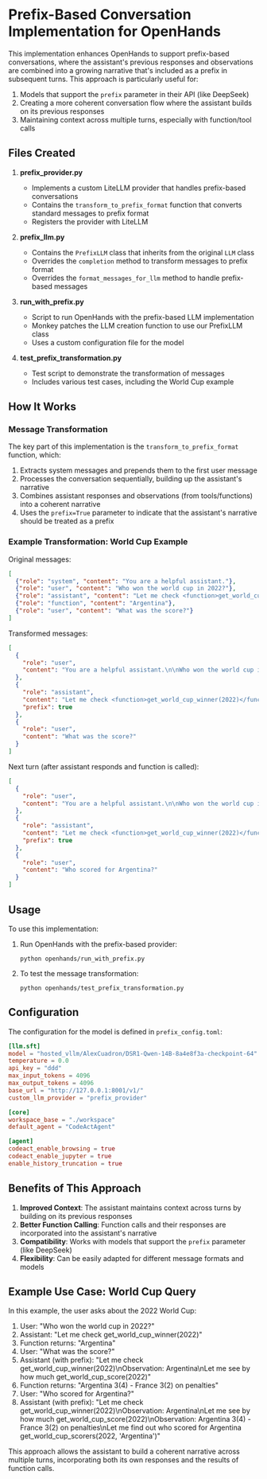 # Prefix-Based Conversation Implementation for OpenHands

This implementation enhances OpenHands to support prefix-based conversations, where the assistant's previous responses and observations are combined into a growing narrative that's included as a prefix in subsequent turns. This approach is particularly useful for:

1. Models that support the `prefix` parameter in their API (like DeepSeek)
2. Creating a more coherent conversation flow where the assistant builds on its previous responses
3. Maintaining context across multiple turns, especially with function/tool calls

## Files Created

1. **prefix_provider.py**
   - Implements a custom LiteLLM provider that handles prefix-based conversations
   - Contains the `transform_to_prefix_format` function that converts standard messages to prefix format
   - Registers the provider with LiteLLM

2. **prefix_llm.py**
   - Contains the `PrefixLLM` class that inherits from the original `LLM` class
   - Overrides the `completion` method to transform messages to prefix format
   - Overrides the `format_messages_for_llm` method to handle prefix-based messages

3. **run_with_prefix.py**
   - Script to run OpenHands with the prefix-based LLM implementation
   - Monkey patches the LLM creation function to use our PrefixLLM class
   - Uses a custom configuration file for the model

4. **test_prefix_transformation.py**
   - Test script to demonstrate the transformation of messages
   - Includes various test cases, including the World Cup example

## How It Works

### Message Transformation

The key part of this implementation is the `transform_to_prefix_format` function, which:

1. Extracts system messages and prepends them to the first user message
2. Processes the conversation sequentially, building up the assistant's narrative
3. Combines assistant responses and observations (from tools/functions) into a coherent narrative
4. Uses the `prefix=True` parameter to indicate that the assistant's narrative should be treated as a prefix

### Example Transformation: World Cup Example

Original messages:
```json
[
  {"role": "system", "content": "You are a helpful assistant."},
  {"role": "user", "content": "Who won the world cup in 2022?"},
  {"role": "assistant", "content": "Let me check <function>get_world_cup_winner(2022)</function>"},
  {"role": "function", "content": "Argentina"},
  {"role": "user", "content": "What was the score?"}
]
```

Transformed messages:
```json
[
  {
    "role": "user",
    "content": "You are a helpful assistant.\n\nWho won the world cup in 2022?"
  },
  {
    "role": "assistant",
    "content": "Let me check <function>get_world_cup_winner(2022)</function>\nObservation: Argentina",
    "prefix": true
  },
  {
    "role": "user",
    "content": "What was the score?"
  }
]
```

Next turn (after assistant responds and function is called):
```json
[
  {
    "role": "user",
    "content": "You are a helpful assistant.\n\nWho won the world cup in 2022?"
  },
  {
    "role": "assistant",
    "content": "Let me check <function>get_world_cup_winner(2022)</function>\nObservation: Argentina\nLet me see by how much <function>get_world_cup_score(2022)</function>\nObservation: Argentina 3(4) - France 3(2) on penalties",
    "prefix": true
  },
  {
    "role": "user",
    "content": "Who scored for Argentina?"
  }
]
```

## Usage

To use this implementation:

1. Run OpenHands with the prefix-based provider:
   ```
   python openhands/run_with_prefix.py
   ```

2. To test the message transformation:
   ```
   python openhands/test_prefix_transformation.py
   ```

## Configuration

The configuration for the model is defined in `prefix_config.toml`:

```toml
[llm.sft]
model = "hosted_vllm/AlexCuadron/DSR1-Qwen-14B-8a4e8f3a-checkpoint-64"
temperature = 0.0
api_key = "ddd"
max_input_tokens = 4096
max_output_tokens = 4096
base_url = "http://127.0.0.1:8001/v1/"
custom_llm_provider = "prefix_provider"

[core]
workspace_base = "./workspace"
default_agent = "CodeActAgent"

[agent]
codeact_enable_browsing = true
codeact_enable_jupyter = true
enable_history_truncation = true
```

## Benefits of This Approach

1. **Improved Context**: The assistant maintains context across turns by building on its previous responses
2. **Better Function Calling**: Function calls and their responses are incorporated into the assistant's narrative
3. **Compatibility**: Works with models that support the `prefix` parameter (like DeepSeek)
4. **Flexibility**: Can be easily adapted for different message formats and models

## Example Use Case: World Cup Query

In this example, the user asks about the 2022 World Cup:

1. User: "Who won the world cup in 2022?"
2. Assistant: "Let me check <function>get_world_cup_winner(2022)</function>"
3. Function returns: "Argentina"
4. User: "What was the score?"
5. Assistant (with prefix): "Let me check <function>get_world_cup_winner(2022)</function>\nObservation: Argentina\nLet me see by how much <function>get_world_cup_score(2022)</function>"
6. Function returns: "Argentina 3(4) - France 3(2) on penalties"
7. User: "Who scored for Argentina?"
8. Assistant (with prefix): "Let me check <function>get_world_cup_winner(2022)</function>\nObservation: Argentina\nLet me see by how much <function>get_world_cup_score(2022)</function>\nObservation: Argentina 3(4) - France 3(2) on penalties\nLet me find out who scored for Argentina <function>get_world_cup_scorers(2022, 'Argentina')</function>"

This approach allows the assistant to build a coherent narrative across multiple turns, incorporating both its own responses and the results of function calls.